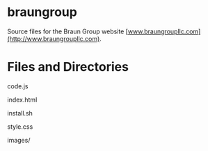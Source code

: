 # braungroup
Source files for the Braun Group website [www.braungroupllc.com](http://www.braungroupllc.com).

Files and Directories
=====================

code.js   

index.html

install.sh

style.css

images/
  
